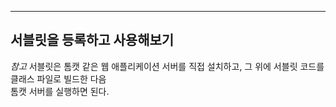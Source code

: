 ***
## 서블릿을 등록하고 사용해보기
*참고*
서블릿은 톰캣 같은 웹 애플리케이션 서버를 직접 설치하고, 그 위에 서블릿 코드를 클래스 파일로 빌드한 다음 </br>
톰캣 서버를 실행하면 된다. 
